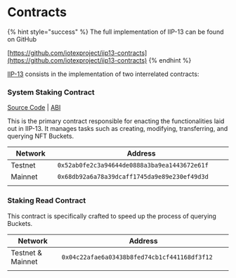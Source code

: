 # Contracts

{% hint style="success" %}
The full implementation of IIP-13 can be found on GitHub

[https://github.com/iotexproject/iip13-contracts](https://github.com/iotexproject/iip13-contracts)
{% endhint %}

[IIP-13](https://github.com/iotexproject/iips/blob/master/iip-13.md) consists in the implementation of two interrelated contracts:

### **System Staking Contract**

[Source Code](https://github.com/iotexproject/iip13-contracts/blob/main/src/SystemStaking.sol) | [ABI](https://github.com/iotexproject/iip13-contracts/blob/main/abi/SystemStaking.abi)

This is the primary contract responsible for enacting the functionalities laid out in IIP-13. It manages tasks such as creating, modifying, transferring, and querying NFT Buckets.

<table><thead><tr><th width="133">Network</th><th width="453">Address</th></tr></thead><tbody><tr><td>Testnet</td><td><code>0x52ab0fe2c3a94644de0888a3ba9ea1443672e61f</code></td></tr><tr><td>Mainnet</td><td><code>0x68db92a6a78a39dcaff1745da9e89e230ef49d3d</code></td></tr><tr><td></td><td></td></tr></tbody></table>

### **Staking Read Contract**&#x20;

This contract is specifically crafted to speed up the process of querying Buckets.

<table><thead><tr><th width="192">Network</th><th width="453">Address</th></tr></thead><tbody><tr><td>Testnet &#x26; Mainnet</td><td><code>0x04c22afae6a03438b8fed74cb1cf441168df3f12</code></td></tr><tr><td></td><td></td></tr></tbody></table>

